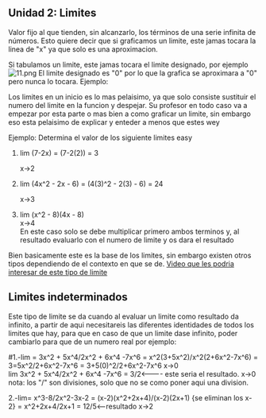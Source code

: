 ## Unidad 2: Limites
Valor fijo al que tienden, sin alcanzarlo, los términos de una serie infinita de números.
Esto quiere decir que si graficamos un limite, este jamas tocara la linea de "x" ya que solo es una aproximacion. 

Si tabulamos un limite, este jamas tocara el limite designado, por ejemplo
![11.png](https://www.problemasyecuaciones.com/limites/T1.png)
El limite designado es "0" por lo que la grafica se aproximara a "0" pero nunca lo tocara.
Ejemplo:


Los limites en un inicio es lo mas pelaisimo, ya que solo consiste sustituir el numero del limite en la funcion y despejar. Su profesor en todo caso va a empezar por esta parte o mas bien a como graficar un limite, sin embargo eso esta pelaisimo de explicar y enteder a menos que estes wey

Ejemplo: Determina el valor de los siguiente limites      easy
1) lim (7-2x) = (7-2(2)) = 3

   x->2

2) lim (4x^2 - 2x - 6) = (4(3)^2 - 2(3) - 6) = 24

   x->3


3) lim (x^2 - 8)(4x - 8)               
   x->4                         
 En este caso solo se debe multiplicar primero ambos terminos y, al resultado evaluarlo con el numero de limite y os dara el resultado

 Bien basicamente este es la base de los limites, sin embargo existen otros tipos dependiendo de el contexto en que se de.
[Video que les podria interesar de este tipo de limite](https://www.youtube.com/watch?v=3Szyq5r3Sdw)

 ## Limites indeterminados
Este tipo de limite se da cuando al evaluar un limite como resultado da infinito, a partir de aqui necesitareis las diferentes identidades de todos los limites que hay, para que en caso de que un limite dase infinito, poder cambiarlo para que de un numero real por ejemplo:

#1.-lim = 3x^2 + 5x^4/2x^2 + 6x^4 -7x^6 = x^2(3+5x^2)/x^2(2+6x^2-7x^6) = 3=5x^2/2+6x^2-7x^6 = 3+5(0)^2/2+6x^2-7x^6 
x->0                                  
lim 3x^2 + 5x^4/2x^2 + 6x^4 -7x^6 = 3/2<---- este seria el resultado.
x->0
nota: los "/" son divisiones, solo que no se como poner aqui una division.

2.-lim= x^3-8/2x^2-3x-2 = (x-2)(x^2+2x+4)/(x-2)(2x+1) {se eliminan los x-2} = x^2+2x+4/2x+1 = 12/5<--resultado
x->2 
                                    
